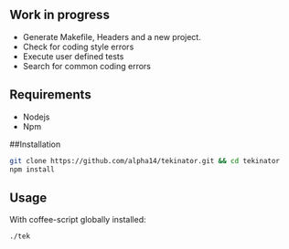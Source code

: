 ## Work in progress

- Generate Makefile, Headers and a new project.
- Check for coding style errors
- Execute user defined tests
- Search for common coding errors

## Requirements
- Nodejs
- Npm

##Installation
```bash
git clone https://github.com/alpha14/tekinator.git && cd tekinator
npm install
```
## Usage
With coffee-script globally installed:
```bash
./tek
```

